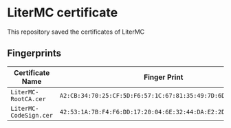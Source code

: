 # LiterMC certificate

This repository saved the certificates of LiterMC

## Fingerprints

| Certificate Name       | Finger Print |
|------------------------|--------------|
| `LiterMC-RootCA.cer`   | `A2:CB:34:70:25:CF:5D:F6:57:1C:67:81:35:49:7D:6D:A7:26:F7:0E` |
| `LiterMC-CodeSign.cer` | `42:53:1A:7B:F4:F6:DD:17:20:04:6E:32:44:DA:E2:2D:04:E7:63:B3` |
